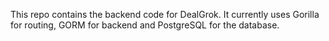 This repo contains the backend code for DealGrok. It currently uses Gorilla for routing, GORM for backend and PostgreSQL for the database.
